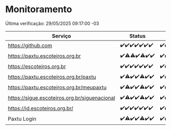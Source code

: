 # Monitoramento

Última verificação: 29/05/2025 09:17:00 -03

|Serviço|Status|Últimas 24h|
|---|---|---|
|https://github.com|<span title="2025-05-22: OK=23">✔️</span><span title="2025-05-23: OK=23">✔️</span><span title="2025-05-24: OK=23">✔️</span><span title="2025-05-25: OK=23">✔️</span><span title="2025-05-26: OK=22">✔️</span><span title="2025-05-27: OK=23">✔️</span><span title="2025-05-28: OK=11">✔️</span>|<span title="28/05/2025 09:18:00 -03 : 200">✔️</span><span title="28/05/2025 10:25:00 -03 : 200">✔️</span><span title="28/05/2025 11:10:00 -03 : 200">✔️</span><span title="28/05/2025 12:08:00 -03 : 200">✔️</span><span title="28/05/2025 13:10:00 -03 : 200">✔️</span><span title="28/05/2025 14:09:00 -03 : 200">✔️</span><span title="28/05/2025 15:12:00 -03 : 200">✔️</span><span title="28/05/2025 16:07:00 -03 : 200">✔️</span><span title="28/05/2025 17:10:00 -03 : 200">✔️</span><span title="28/05/2025 18:08:00 -03 : 200">✔️</span><span title="28/05/2025 19:08:00 -03 : 200">✔️</span><span title="28/05/2025 20:09:00 -03 : 200">✔️</span><span title="28/05/2025 21:48:00 -03 : 200">✔️</span><span title="28/05/2025 23:29:00 -03 : 200">✔️</span><span title="29/05/2025 00:38:00 -03 : 200">✔️</span><span title="29/05/2025 01:14:00 -03 : 200">✔️</span><span title="29/05/2025 02:10:00 -03 : 200">✔️</span><span title="29/05/2025 03:14:00 -03 : 200">✔️</span><span title="29/05/2025 04:09:00 -03 : 200">✔️</span><span title="29/05/2025 05:13:00 -03 : 200">✔️</span><span title="29/05/2025 06:10:00 -03 : 200">✔️</span><span title="29/05/2025 07:10:00 -03 : 200">✔️</span><span title="29/05/2025 08:08:00 -03 : 200">✔️</span><span title="29/05/2025 09:17:00 -03 : 200">✔️</span>|
|https://paxtu.escoteiros.org.br|<span title="2025-05-22: OK=23">✔️</span><span title="2025-05-23: OK=22, Falhas=1">⚠️</span><span title="2025-05-24: OK=22, Falhas=1">⚠️</span><span title="2025-05-25: OK=23">✔️</span><span title="2025-05-26: OK=20, Falhas=2">⚠️</span><span title="2025-05-27: OK=23">✔️</span><span title="2025-05-28: OK=11">✔️</span>|<span title="28/05/2025 09:18:00 -03 : 200">✔️</span><span title="28/05/2025 10:25:00 -03 : 200">✔️</span><span title="28/05/2025 11:10:00 -03 : 200">✔️</span><span title="28/05/2025 12:08:00 -03 : 200">✔️</span><span title="28/05/2025 13:10:00 -03 : 200">✔️</span><span title="28/05/2025 14:09:00 -03 : 200">✔️</span><span title="28/05/2025 15:12:00 -03 : 200">✔️</span><span title="28/05/2025 16:07:00 -03 : 200">✔️</span><span title="28/05/2025 17:10:00 -03 : 200">✔️</span><span title="28/05/2025 18:08:00 -03 : 200">✔️</span><span title="28/05/2025 19:08:00 -03 : 200">✔️</span><span title="28/05/2025 20:09:00 -03 : 200">✔️</span><span title="28/05/2025 21:48:00 -03 : 200">✔️</span><span title="28/05/2025 23:29:00 -03 : 200">✔️</span><span title="29/05/2025 00:38:00 -03 : 200">✔️</span><span title="29/05/2025 01:14:00 -03 : 200">✔️</span><span title="29/05/2025 02:10:00 -03 : 200">✔️</span><span title="29/05/2025 03:14:00 -03 : 200">✔️</span><span title="29/05/2025 04:09:00 -03 : 200">✔️</span><span title="29/05/2025 05:13:00 -03 : 200">✔️</span><span title="29/05/2025 06:10:00 -03 : 200">✔️</span><span title="29/05/2025 07:10:00 -03 : 200">✔️</span><span title="29/05/2025 08:08:00 -03 : 200">✔️</span><span title="29/05/2025 09:17:00 -03 : 200">✔️</span>|
|https://escoteiros.org.br|<span title="2025-05-22: OK=23">✔️</span><span title="2025-05-23: OK=23">✔️</span><span title="2025-05-24: OK=23">✔️</span><span title="2025-05-25: OK=23">✔️</span><span title="2025-05-26: OK=22">✔️</span><span title="2025-05-27: OK=23">✔️</span><span title="2025-05-28: OK=11">✔️</span>|<span title="28/05/2025 09:18:00 -03 : 200">✔️</span><span title="28/05/2025 10:25:00 -03 : 200">✔️</span><span title="28/05/2025 11:10:00 -03 : 200">✔️</span><span title="28/05/2025 12:08:00 -03 : 200">✔️</span><span title="28/05/2025 13:10:00 -03 : 200">✔️</span><span title="28/05/2025 14:09:00 -03 : 200">✔️</span><span title="28/05/2025 15:12:00 -03 : 200">✔️</span><span title="28/05/2025 16:07:00 -03 : 200">✔️</span><span title="28/05/2025 17:10:00 -03 : 200">✔️</span><span title="28/05/2025 18:08:00 -03 : 200">✔️</span><span title="28/05/2025 19:08:00 -03 : 200">✔️</span><span title="28/05/2025 20:09:00 -03 : 200">✔️</span><span title="28/05/2025 21:48:00 -03 : 200">✔️</span><span title="28/05/2025 23:29:00 -03 : 200">✔️</span><span title="29/05/2025 00:38:00 -03 : 200">✔️</span><span title="29/05/2025 01:14:00 -03 : 200">✔️</span><span title="29/05/2025 02:10:00 -03 : 200">✔️</span><span title="29/05/2025 03:14:00 -03 : 200">✔️</span><span title="29/05/2025 04:10:00 -03 : 200">✔️</span><span title="29/05/2025 05:13:00 -03 : 200">✔️</span><span title="29/05/2025 06:10:00 -03 : 200">✔️</span><span title="29/05/2025 07:10:00 -03 : 200">✔️</span><span title="29/05/2025 08:08:00 -03 : 200">✔️</span><span title="29/05/2025 09:17:00 -03 : 200">✔️</span>|
|https://paxtu.escoteiros.org.br/paxtu|<span title="2025-05-22: OK=23">✔️</span><span title="2025-05-23: OK=22, Falhas=1">⚠️</span><span title="2025-05-24: OK=23">✔️</span><span title="2025-05-25: OK=23">✔️</span><span title="2025-05-26: OK=21, Falhas=1">⚠️</span><span title="2025-05-27: OK=23">✔️</span><span title="2025-05-28: OK=11">✔️</span>|<span title="28/05/2025 09:18:00 -03 : 200">✔️</span><span title="28/05/2025 10:25:00 -03 : 200">✔️</span><span title="28/05/2025 11:10:00 -03 : 200">✔️</span><span title="28/05/2025 12:08:00 -03 : 200">✔️</span><span title="28/05/2025 13:10:00 -03 : 200">✔️</span><span title="28/05/2025 14:09:00 -03 : 200">✔️</span><span title="28/05/2025 15:12:00 -03 : 200">✔️</span><span title="28/05/2025 16:07:00 -03 : 200">✔️</span><span title="28/05/2025 17:10:00 -03 : 200">✔️</span><span title="28/05/2025 18:08:00 -03 : 200">✔️</span><span title="28/05/2025 19:08:00 -03 : 200">✔️</span><span title="28/05/2025 20:09:00 -03 : 200">✔️</span><span title="28/05/2025 21:48:00 -03 : 200">✔️</span><span title="28/05/2025 23:29:00 -03 : 200">✔️</span><span title="29/05/2025 00:38:00 -03 : 200">✔️</span><span title="29/05/2025 01:14:00 -03 : 200">✔️</span><span title="29/05/2025 02:10:00 -03 : 200">✔️</span><span title="29/05/2025 03:14:00 -03 : 200">✔️</span><span title="29/05/2025 04:10:00 -03 : 200">✔️</span><span title="29/05/2025 05:13:00 -03 : 200">✔️</span><span title="29/05/2025 06:10:00 -03 : 200">✔️</span><span title="29/05/2025 07:10:00 -03 : 200">✔️</span><span title="29/05/2025 08:08:00 -03 : 200">✔️</span><span title="29/05/2025 09:17:00 -03 : 200">✔️</span>|
|https://paxtu.escoteiros.org.br/meupaxtu|<span title="2025-05-22: OK=23">✔️</span><span title="2025-05-23: OK=22, Falhas=1">⚠️</span><span title="2025-05-24: OK=23">✔️</span><span title="2025-05-25: OK=23">✔️</span><span title="2025-05-26: OK=21, Falhas=1">⚠️</span><span title="2025-05-27: OK=23">✔️</span><span title="2025-05-28: OK=11">✔️</span>|<span title="28/05/2025 09:18:00 -03 : 200">✔️</span><span title="28/05/2025 10:25:00 -03 : 200">✔️</span><span title="28/05/2025 11:10:00 -03 : 200">✔️</span><span title="28/05/2025 12:08:00 -03 : 200">✔️</span><span title="28/05/2025 13:10:00 -03 : 200">✔️</span><span title="28/05/2025 14:09:00 -03 : 200">✔️</span><span title="28/05/2025 15:12:00 -03 : 200">✔️</span><span title="28/05/2025 16:07:00 -03 : 200">✔️</span><span title="28/05/2025 17:10:00 -03 : 200">✔️</span><span title="28/05/2025 18:08:00 -03 : 200">✔️</span><span title="28/05/2025 19:08:00 -03 : 200">✔️</span><span title="28/05/2025 20:09:00 -03 : 200">✔️</span><span title="28/05/2025 21:48:00 -03 : 200">✔️</span><span title="28/05/2025 23:29:00 -03 : 200">✔️</span><span title="29/05/2025 00:38:00 -03 : 200">✔️</span><span title="29/05/2025 01:14:00 -03 : 200">✔️</span><span title="29/05/2025 02:10:00 -03 : 200">✔️</span><span title="29/05/2025 03:14:00 -03 : 200">✔️</span><span title="29/05/2025 04:10:00 -03 : 200">✔️</span><span title="29/05/2025 05:13:00 -03 : 200">✔️</span><span title="29/05/2025 06:10:00 -03 : 200">✔️</span><span title="29/05/2025 07:10:00 -03 : 200">✔️</span><span title="29/05/2025 08:08:00 -03 : 200">✔️</span><span title="29/05/2025 09:17:00 -03 : 200">✔️</span>|
|https://sigue.escoteiros.org.br/siguenacional|<span title="2025-05-22: OK=23">✔️</span><span title="2025-05-23: OK=22, Falhas=1">⚠️</span><span title="2025-05-24: OK=23">✔️</span><span title="2025-05-25: OK=23">✔️</span><span title="2025-05-26: OK=21, Falhas=1">⚠️</span><span title="2025-05-27: OK=23">✔️</span><span title="2025-05-28: OK=11">✔️</span>|<span title="28/05/2025 09:18:00 -03 : 200">✔️</span><span title="28/05/2025 10:25:00 -03 : 200">✔️</span><span title="28/05/2025 11:10:00 -03 : 200">✔️</span><span title="28/05/2025 12:08:00 -03 : 200">✔️</span><span title="28/05/2025 13:10:00 -03 : 200">✔️</span><span title="28/05/2025 14:09:00 -03 : 200">✔️</span><span title="28/05/2025 15:12:00 -03 : 200">✔️</span><span title="28/05/2025 16:07:00 -03 : 200">✔️</span><span title="28/05/2025 17:10:00 -03 : 200">✔️</span><span title="28/05/2025 18:08:00 -03 : 200">✔️</span><span title="28/05/2025 19:08:00 -03 : 200">✔️</span><span title="28/05/2025 20:09:00 -03 : 200">✔️</span><span title="28/05/2025 21:48:00 -03 : 200">✔️</span><span title="28/05/2025 23:29:00 -03 : 200">✔️</span><span title="29/05/2025 00:38:00 -03 : 200">✔️</span><span title="29/05/2025 01:14:00 -03 : 200">✔️</span><span title="29/05/2025 02:10:00 -03 : 200">✔️</span><span title="29/05/2025 03:14:00 -03 : 200">✔️</span><span title="29/05/2025 04:10:00 -03 : 200">✔️</span><span title="29/05/2025 05:13:00 -03 : 200">✔️</span><span title="29/05/2025 06:10:00 -03 : 200">✔️</span><span title="29/05/2025 07:10:00 -03 : 200">✔️</span><span title="29/05/2025 08:08:00 -03 : 200">✔️</span><span title="29/05/2025 09:17:00 -03 : 200">✔️</span>|
|https://id.escoteiros.org.br/|<span title="2025-05-22: OK=23">✔️</span><span title="2025-05-23: OK=23">✔️</span><span title="2025-05-24: OK=23">✔️</span><span title="2025-05-25: OK=23">✔️</span><span title="2025-05-26: OK=22">✔️</span><span title="2025-05-27: OK=23">✔️</span><span title="2025-05-28: OK=11">✔️</span>|<span title="28/05/2025 09:18:00 -03 : 200">✔️</span><span title="28/05/2025 10:25:00 -03 : 200">✔️</span><span title="28/05/2025 11:10:00 -03 : 200">✔️</span><span title="28/05/2025 12:08:00 -03 : 200">✔️</span><span title="28/05/2025 13:10:00 -03 : 200">✔️</span><span title="28/05/2025 14:09:00 -03 : 200">✔️</span><span title="28/05/2025 15:12:00 -03 : 200">✔️</span><span title="28/05/2025 16:07:00 -03 : 200">✔️</span><span title="28/05/2025 17:10:00 -03 : 200">✔️</span><span title="28/05/2025 18:08:00 -03 : 200">✔️</span><span title="28/05/2025 19:08:00 -03 : 200">✔️</span><span title="28/05/2025 20:09:00 -03 : 200">✔️</span><span title="28/05/2025 21:48:00 -03 : 200">✔️</span><span title="28/05/2025 23:29:00 -03 : 200">✔️</span><span title="29/05/2025 00:38:00 -03 : 200">✔️</span><span title="29/05/2025 01:14:00 -03 : 200">✔️</span><span title="29/05/2025 02:10:00 -03 : 200">✔️</span><span title="29/05/2025 03:14:00 -03 : 200">✔️</span><span title="29/05/2025 04:10:00 -03 : 200">✔️</span><span title="29/05/2025 05:13:00 -03 : 200">✔️</span><span title="29/05/2025 06:10:00 -03 : 200">✔️</span><span title="29/05/2025 07:10:00 -03 : 200">✔️</span><span title="29/05/2025 08:08:00 -03 : 200">✔️</span><span title="29/05/2025 09:17:00 -03 : 200">✔️</span>|
|Paxtu Login|<span title="2025-05-22: OK=23">✔️</span><span title="2025-05-23: OK=21, Falhas=2">⚠️</span><span title="2025-05-24: OK=23">✔️</span><span title="2025-05-25: OK=23">✔️</span><span title="2025-05-26: OK=21, Falhas=1">⚠️</span><span title="2025-05-27: OK=23">✔️</span><span title="2025-05-28: OK=11">✔️</span>|<span title="28/05/2025 09:18:00 -03 : 200">✔️</span><span title="28/05/2025 10:25:00 -03 : 200">✔️</span><span title="28/05/2025 11:10:00 -03 : 200">✔️</span><span title="28/05/2025 12:08:00 -03 : 200">✔️</span><span title="28/05/2025 13:10:00 -03 : 200">✔️</span><span title="28/05/2025 14:09:00 -03 : 200">✔️</span><span title="28/05/2025 15:12:00 -03 : 200">✔️</span><span title="28/05/2025 16:07:00 -03 : 200">✔️</span><span title="28/05/2025 17:10:00 -03 : 200">✔️</span><span title="28/05/2025 18:08:00 -03 : 200">✔️</span><span title="28/05/2025 19:09:00 -03 : 200">✔️</span><span title="28/05/2025 20:09:00 -03 : 200">✔️</span><span title="28/05/2025 21:48:00 -03 : 200">✔️</span><span title="28/05/2025 23:29:00 -03 : 200">✔️</span><span title="29/05/2025 00:38:00 -03 : 200">✔️</span><span title="29/05/2025 01:14:00 -03 : 200">✔️</span><span title="29/05/2025 02:10:00 -03 : 200">✔️</span><span title="29/05/2025 03:14:00 -03 : 200">✔️</span><span title="29/05/2025 04:10:00 -03 : 200">✔️</span><span title="29/05/2025 05:13:00 -03 : 200">✔️</span><span title="29/05/2025 06:10:00 -03 : 200">✔️</span><span title="29/05/2025 07:10:00 -03 : 200">✔️</span><span title="29/05/2025 08:08:00 -03 : 200">✔️</span><span title="29/05/2025 09:17:00 -03 : 200">✔️</span>|
